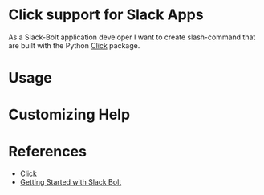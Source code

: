 # Click support for Slack Apps

As a Slack-Bolt application developer I want to create slash-command that are
built with the Python [Click](https://click.palletsprojects.com/) package.

# Usage

# Customizing Help

# References
* [Click](https://click.palletsprojects.com/)
* [Getting Started with Slack Bolt](https://slack.dev/bolt-python/tutorial/getting-started)

